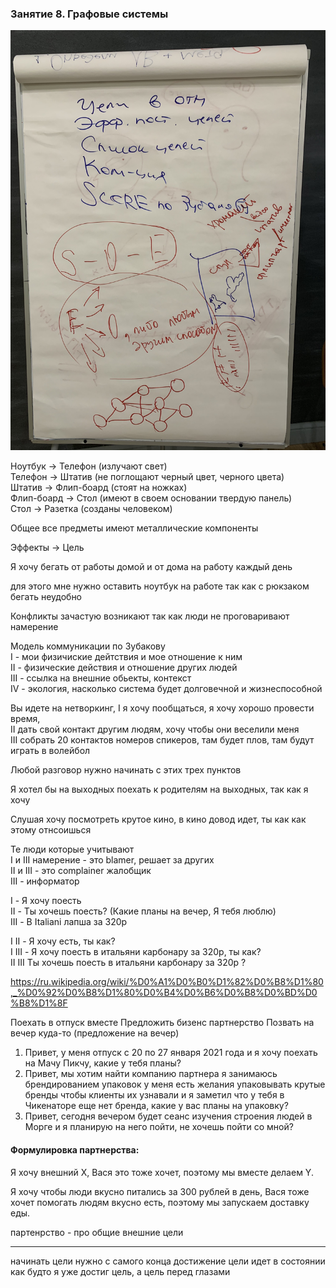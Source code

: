 ### Занятие 8. Графовые системы

![Графовые системы](./images/IMG_4821.JPG)

Ноутбук -> Телефон (излучают свет)  
Телефон -> Штатив (не поглощают черный цвет, черного цвета)  
Штатив -> Флип-боард (стоят на ножках)  
Флип-боард -> Стол (имеют в своем основании твердую панель)  
Стол -> Разетка (созданы человеком)

Общее все предметы имеют металлические компоненты

Эффекты -> Цель

Я хочу бегать от работы домой и от дома на работу каждый день

для этого мне нужно оставить ноутбук на работе
так как с рюкзаком бегать неудобно

Конфликты зачастую возникают так как люди не проговаривают намерение

Модель коммуникации по Зубакову  
I - мои физичиские дейтствия и мое отношение к ним  
II - физические действия и отношение других людей  
III - ссылка на внешние обьекты, контекст  
IV - экология, насколько система будет долговечной и жизнеспособной

Вы идете на нетворкинг,
I я хочу пообщаться, я хочу хорошо провести время,  
II дать свой контакт другим людям, хочу чтобы они веселили меня  
III собрать 20 контактов номеров спикеров, там будет плов, там будут играть в волейбол

Любой разговор нужно начинать с этих трех пунктов

Я хотел бы на выходных поехать к родителям на выходных,
так как я хочу

Слушая хочу посмотреть крутое кино, в кино довод идет, ты как как этому отнсоишься

Те люди которые учитывают  
I и III намерение - это blamer, решает за других  
II и III - это complainer жалобщик  
III - информатор

I - Я хочу поесть  
II - Ты хочешь поесть? (Какие планы на вечер, Я тебя люблю)  
III - В Italiani лапша за 320р  

I II - Я хочу есть, ты как?  
I III - Я хочу поесть в итальяни карбонару за 320р, ты как?  
II III Ты хочешь поесть в итальяни карбонару за 320р ?  

https://ru.wikipedia.org/wiki/%D0%A1%D0%B0%D1%82%D0%B8%D1%80,_%D0%92%D0%B8%D1%80%D0%B4%D0%B6%D0%B8%D0%BD%D0%B8%D1%8F

Поехать в отпуск вместе
Предложить бизенс партнерство
Позвать на вечер куда-то (предложение на вечер)

1. Привет, у меня отпуск с 20 по 27 января 2021 года и я хочу поехать на Мачу Пикчу, какие у тебя планы?
2. Привет, мы хотим найти компанию партнера я занимаюсь брендированием упаковок у меня есть желания упаковывать крутые бренды чтобы клиенты их узнавали и я заметил что у тебя в Чикенаторе еще нет бренда, какие у вас планы на упаковку? 
3. Привет, сегодня вечером будет сеанс изучения строения людей в Морге и я планирую на него пойти, не хочешь пойти со мной?

#### Формулировка партнерства:
Я хочу внешний X, Вася это тоже хочет, поэтому мы вместе делаем Y.

Я хочу чтобы люди вкусно питались за 300 рублей в день, Вася тоже хочет помогать людям вкусно есть, поэтому мы запускаем доставку еды.

партенрство - про общие внешние цели

------------------------------------------------------------------

начинать цели нужно с самого конца
достижение цели идет в состоянии как будто я уже достиг цель, а цель перед глазами